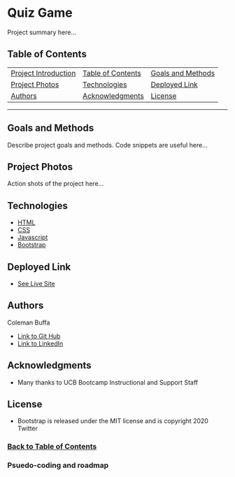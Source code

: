 # Quiz Game

Project summary here...

## Table of Contents

| |||
| :------------------------------ | :-------------------------| :-----------------------------------|
| [Project Introduction](#password-generator) | [Table of Contents](#table-of-contents) | [Goals and Methods](#goals-and-methods) |
| [Project Photos](#project-photos) | [Technologies](#technologies)   | [Deployed Link](#deployed-link) | 
| [Authors](#authors) | [Acknowledgments](#acknowledgments) | [License](#license) |
---

## Goals and Methods

Describe project goals and methods. Code snippets are useful here...

## Project Photos

Action shots of the project here...

## Technologies 

* [HTML](https://developer.mozilla.org/en-US/docs/Web/HTML)
* [CSS](https://developer.mozilla.org/en-US/docs/Web/CSS)
* [Javascript](https://developer.mozilla.org/en-US/docs/Web/JavaScript)
* [Bootstrap](https://getbootstrap.com/)

## Deployed Link

* [See Live Site](https://coleman-buffa.github.io/quiz-game/)

## Authors

Coleman Buffa

- [Link to Git Hub](https://github.com/coleman-buffa/)
- [Link to LinkedIn](https://www.linkedin.com/in/coleman-buffa-0a12a5201/)

## Acknowledgments

* Many thanks to UCB Bootcamp Instructional and Support Staff

## License

* Bootstrap is released under the MIT license and is copyright 2020 Twitter

### [Back to Table of Contents](#table-of-contents)

### Psuedo-coding and roadmap




